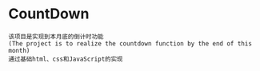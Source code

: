 # CountDown
```
该项目是实现到本月底的倒计时功能
(The project is to realize the countdown function by the end of this month)
通过基础html、css和JavaScript的实现
```


